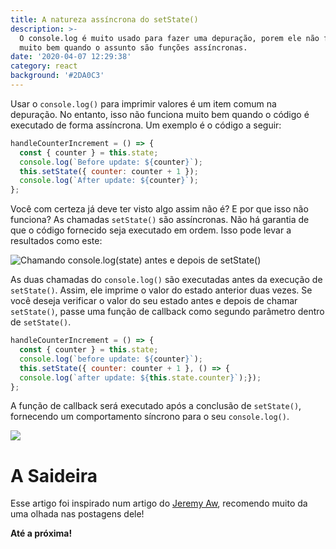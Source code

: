 ```yaml
---
title: A natureza assíncrona do setState()
description: >-
  O console.log é muito usado para fazer uma depuração, porem ele não funciona
  muito bem quando o assunto são funções assíncronas.
date: '2020-04-07 12:29:38'
category: react
background: '#2DA0C3'
---
```

Usar o `console.log()` para imprimir valores é um item comum na depuração. No entanto, isso não funciona muito bem quando o código é executado de forma assíncrona. Um exemplo é o código a seguir:

```jsx
handleCounterIncrement = () => {
  const { counter } = this.state;
  console.log(`Before update: ${counter}`);
  this.setState({ counter: counter + 1 });
  console.log(`After update: ${counter}`);
};
```

Você com certeza já deve ter visto algo assim não é? E por que isso não funciona? As chamadas `setState()` são assíncronas. Não há garantia de que o código fornecido seja executado em ordem. Isso pode levar a resultados como este:

![Chamando console.log(state) antes e depois de setState()](https://miro.medium.com/max/722/1*xJljheGz6VjwwjyF-6zAqQ.jpeg "Chamando console.log(state) antes e depois de setState()")

As duas chamadas do `console.log()` são executadas antes da execução de `setState()`. Assim, ele imprime o valor do estado anterior duas vezes. Se você deseja verificar o valor do seu estado antes e depois de chamar `setState()`, passe uma função de callback como segundo parâmetro dentro de `setState()`.

```jsx
handleCounterIncrement = () => {
  const { counter } = this.state;
  console.log(`before update: ${counter}`);
  this.setState({ counter: counter + 1 }, () => {
  console.log(`after update: ${this.state.counter}`);});
};
```

A função de callback será executado após a conclusão de `setState()`, fornecendo um comportamento síncrono para o seu `console.log()`.

![](https://miro.medium.com/max/718/1*8n1lNRbNSyX0_oOhrWZXxA.jpeg)

# A Saideira

Esse artigo foi inspirado num artigo do [Jeremy Aw](https://medium.com/@jeremyinelysium), recomendo muito da uma olhada nas postagens dele! 

**Até a próxima!**